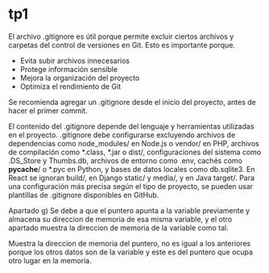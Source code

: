 # tp1

El archivo .gitignore es útil porque permite excluir ciertos archivos y carpetas del control de versiones en Git. Esto es importante porque.
- Evita subir archivos innecesarios
- Protege información sensible
- Mejora la organización del proyecto
- Optimiza el rendimiento de Git

Se recomienda agregar un .gitignore desde el inicio del proyecto, antes de hacer el primer commit.

El contenido del .gitignore depende del lenguaje y herramientas utilizadas en el proyecto.
.gitignore debe configurarse excluyendo archivos de dependencias como node_modules/ en Node.js o vendor/ en PHP, archivos de compilación como *.class, *.jar o dist/, configuraciones del sistema como .DS_Store y Thumbs.db, archivos de entorno como .env, cachés como __pycache__/ o *.pyc en Python, y bases de datos locales como db.sqlite3. En React se ignoran build/, en Django static/ y media/, y en Java target/. Para una configuración más precisa según el tipo de proyecto, se pueden usar plantillas de .gitignore disponibles en GitHub.

Apartado g) Se debe a que el puntero apunta a la variable previamente y almacena su direccion de memoria de esa misma variable, y el otro apartado muestra la direccion de memoria de la variable como tal.

Muestra la direccion de memoria del puntero, no es igual a los anteriores porque los otros datos son de la variable y este es del puntero que ocupa otro lugar en la memoria.